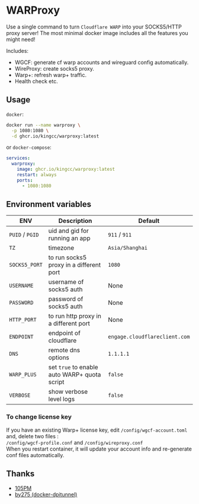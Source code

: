# WARProxy

Use a single command to turn `Cloudflare WARP` into your SOCKS5/HTTP proxy server! 
The most minimal docker image includes all the features you might need!

Includes:
- WGCF: generate cf warp accounts and wireguard config automatically.
- WireProxy: create socks5 proxy.
- Warp+: refresh warp+ traffic.
- Health check etc.

## Usage

`docker`:

```sh
docker run --name warproxy \
  -p 1080:1080 \
  -d ghcr.io/kingcc/warproxy:latest
```

or `docker-compose`:

```yaml
services:
  warproxy:
    image: ghcr.io/kingcc/warproxy:latest
    restart: always
    ports:
      - 1080:1080
```


## Environment variables

| ENV  | Description  | Default  |
|---|---|---|
| ```PUID``` / ```PGID```  | uid and gid for running an app  | ```911``` / ```911```  |
| ```TZ```  | timezone  | ```Asia/Shanghai```  |
| ```SOCKS5_PORT```  | to run socks5 proxy in a different port  | ```1080``` |
| ```USERNAME```  | username of socks5 auth  | None |
| ```PASSWORD```  | password of socks5 auth  | None |
| ```HTTP_PORT```  | to run http proxy in a different port  | None |
| ```ENDPOINT```  | endpoint of cloudflare | ```engage.cloudflareclient.com``` |
| ```DNS```  | remote dns options  | ```1.1.1.1``` |
| ```WARP_PLUS```  | set ```true``` to enable auto WARP+ quota script  | ```false``` |
| ```VERBOSE```  | show verbose level logs   | ```false```  |

### To change license key
If you have an existing Warp+ license key, edit `/config/wgcf-account.toml` and,  delete two files :  
`/config/wgcf-profile.conf` and `/config/wireproxy.conf`  
When you restart container, it will update your account info and re-generate conf files automatically.


## Thanks
* [105PM](https://github.com/105PM/docker-warproxy)
* [by275 (docker-dpitunnel)](https://github.com/by275/docker-dpitunnel)
